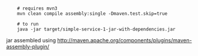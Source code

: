 


```

    # requires mvn3
    mvn clean compile assembly:single -Dmaven.test.skip=true

    # to run
    java -jar target/simple-service-1-jar-with-dependencies.jar
```




jar assembled using
http://maven.apache.org/components/plugins/maven-assembly-plugin/